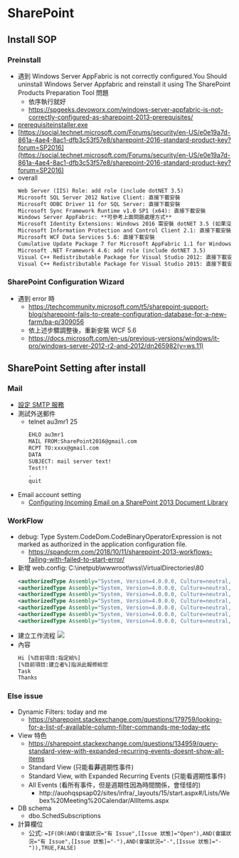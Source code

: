 # SharePoint
## Install SOP
### Preinstall
- 遇到 Windows Server AppFabric is not correctly configured.You Should uninstall Windows Server Appfabric and reinstall it using The SharePoint Products Preparation Tool 問題
    - 依序執行就好
    - https://spgeeks.devoworx.com/windows-server-appfabric-is-not-correctly-configured-as-sharepoint-2013-prerequisites/
- [prerequisiteinstaller.exe](https://docs.microsoft.com/en-us/SharePoint/install/hardware-and-software-requirements#prerequisite-installer-operations-and-command-line-options)
- [https://social.technet.microsoft.com/Forums/security/en-US/e0e19a7d-861a-4ae4-8ac1-dfb3c53f57e8/sharepoint-2016-standard-product-key?forum=SP2016](https://social.technet.microsoft.com/Forums/security/en-US/e0e19a7d-861a-4ae4-8ac1-dfb3c53f57e8/sharepoint-2016-standard-product-key?forum=SP2016)
- overall
    ```txt
    Web Server (IIS) Role: add role (include dotNET 3.5)
    Microsoft SQL Server 2012 Native Client: 直接下載安裝
    Microsoft ODBC Driver 11 for SQL Server: 直接下載安裝
    Microsoft Sync Framework Runtime v1.0 SP1 (x64): 直接下載安裝
    Windows Server AppFabric: **可參考上面問題處理方式**
    Microsoft Identity Extensions: Windows 2016 需安裝 dotNET 3.5 (如果沒網路用 Win 2016 ISO 指定 dotNET 路徑)
    Microsoft Information Protection and Control Client 2.1: 直接下載安裝
    Microsoft WCF Data Services 5.6: 直接下載安裝
    Cumulative Update Package 7 for Microsoft AppFabric 1.1 for Windows Server (KB3092423): 直接下載安裝
    Microsoft .NET Framework 4.6: add role (include dotNET 3.5)
    Visual C++ Redistributable Package for Visual Studio 2012: 直接下載安裝
    Visual C++ Redistributable Package for Visual Studio 2015: 直接下載安裝
    ```

### SharePoint Configuration Wizard
- 遇到 error 時
    - https://techcommunity.microsoft.com/t5/sharepoint-support-blog/sharepoint-fails-to-create-configuration-database-for-a-new-farm/ba-p/309056
    - 依上述步驟調整後，重新安裝 WCF 5.6
    - https://docs.microsoft.com/en-us/previous-versions/windows/it-pro/windows-server-2012-r2-and-2012/dn265982(v=ws.11)

## SharePoint Setting after install
### Mail
- [設定 SMTP 服務](https://docs.microsoft.com/zh-tw/sharepoint/administration/incoming-email-configuration#to-configure-the-smtp-service)
- 測試外送郵件
    - telnet au3mr1 25
        ```txt
        EHLO au3mr1
        MAIL FROM:SharePoint2016@gmail.com
        RCPT TO:xxxx@gmail.com
        DATA
        SUBJECT: mail server text!
        Test!!
        .
        quit
        ```
- Email account setting
    - [Configuring Incoming Email on a SharePoint 2013 Document Library](https://www.youtube.com/watch?v=mHLPZzJ15iU)

### WorkFlow
- debug: Type System.CodeDom.CodeBinaryOperatorExpression is not marked as authorized in the application configuration file.
    - https://spandcrm.com/2018/10/11/sharepoint-2013-workflows-failing-with-failed-to-start-error/
- 新增 web.config: C:\inetpub\wwwroot\wss\VirtualDirectories\80
    ```xml
    <authorizedType Assembly="System, Version=4.0.0.0, Culture=neutral, PublicKeyToken=b77a5c561934e089" NameSpace="System.CodeDom" TypeName="CodeBinaryOperatorExpression" Authorized="True" />
    <authorizedType Assembly="System, Version=4.0.0.0, Culture=neutral, PublicKeyToken=b77a5c561934e089" NameSpace="System.CodeDom" TypeName="CodePrimitiveExpression" Authorized="True" />
    <authorizedType Assembly="System, Version=4.0.0.0, Culture=neutral, PublicKeyToken=b77a5c561934e089" NameSpace="System.CodeDom" TypeName="CodeMethodInvokeExpression" Authorized="True" />
    <authorizedType Assembly="System, Version=4.0.0.0, Culture=neutral, PublicKeyToken=b77a5c561934e089" NameSpace="System.CodeDom" TypeName="CodeMethodReferenceExpression" Authorized="True" />
    <authorizedType Assembly="System, Version=4.0.0.0, Culture=neutral, PublicKeyToken=b77a5c561934e089" NameSpace="System.CodeDom" TypeName="CodeFieldReferenceExpression" Authorized="True" />
    <authorizedType Assembly="System, Version=4.0.0.0, Culture=neutral, PublicKeyToken=b77a5c561934e089" NameSpace="System.CodeDom" TypeName="CodeThisReferenceExpression" Authorized="True" />
    <authorizedType Assembly="System, Version=4.0.0.0, Culture=neutral, PublicKeyToken=b77a5c561934e089" NameSpace="System.CodeDom" TypeName="CodePropertyReferenceExpression" Authorized="True" />
    ```
- 建立工作流程
    ![](../../file/img/learning/moss/moss-designer-setting-1.png)
- 內容
    ```txt
    Hi [%目前項目:指定給%]
    [%目前項目:建立者%]指派此報修給您
    Task
    Thanks
    ```

### Else issue
- Dynamic Filters: today and me
    - https://sharepoint.stackexchange.com/questions/179759/looking-for-a-list-of-available-column-filter-commands-me-today-etc
- View 特色
    - https://sharepoint.stackexchange.com/questions/134959/query-standard-view-with-expanded-recurring-events-doesnt-show-all-items
    - Standard View (只能看**非**週期性事件)
    - Standard View, with Expanded Recurring Events (只能看週期性事件)
    - All Events (看所有事件，但是週期性因為時間關係，會怪怪的)
        - http://auohqspsap02/sites/infra/_layouts/15/start.aspx#/Lists/Webex%20Meeting%20Calendar/AllItems.aspx
- DB schema
    - dbo.SchedSubscriptions
- 計算欄位
    - 公式: `=IF(OR(AND(會議狀況="有 Issue",[Issue 狀態]="Open"),AND(會議狀況="有 Issue",[Issue 狀態]="-"),AND(會議狀況="-",[Issue 狀態]="-")),TRUE,FALSE)`